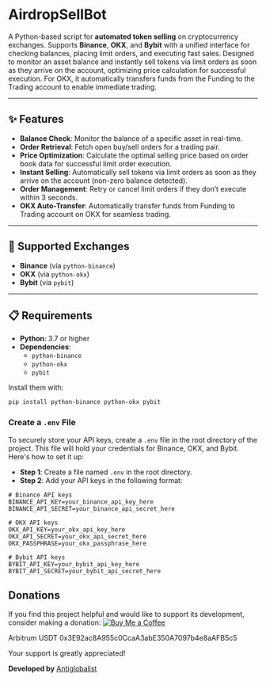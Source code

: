 # AirdropSellBot

A Python-based script for **automated token selling** on cryptocurrency exchanges. Supports **Binance**, **OKX**, and **Bybit** with a unified interface for checking balances, placing limit orders, and executing fast sales. Designed to monitor an asset balance and instantly sell tokens via limit orders as soon as they arrive on the account, optimizing price calculation for successful execution. For OKX, it automatically transfers funds from the Funding to the Trading account to enable immediate trading.

---

## ✨ Features

- **Balance Check**: Monitor the balance of a specific asset in real-time.
- **Order Retrieval**: Fetch open buy/sell orders for a trading pair.
- **Price Optimization**: Calculate the optimal selling price based on order book data for successful limit order execution.
- **Instant Selling**: Automatically sell tokens via limit orders as soon as they arrive on the account (non-zero balance detected).
- **Order Management**: Retry or cancel limit orders if they don’t execute within 3 seconds.
- **OKX Auto-Transfer**: Automatically transfer funds from Funding to Trading account on OKX for seamless trading.

---

## 🏦 Supported Exchanges

- **Binance** (via `python-binance`)
- **OKX** (via `python-okx`)
- **Bybit** (via `pybit`)

---

## 📋 Requirements

- **Python**: 3.7 or higher
- **Dependencies**: 
  - `python-binance`
  - `python-okx`
  - `pybit`

Install them with:
```bash
pip install python-binance python-okx pybit
```

### Create a `.env` File

To securely store your API keys, create a `.env` file in the root directory of the project. This file will hold your credentials for Binance, OKX, and Bybit. Here's how to set it up:

- **Step 1**: Create a file named `.env` in the root directory.
- **Step 2**: Add your API keys in the following format:

```
# Binance API keys
BINANCE_API_KEY=your_binance_api_key_here
BINANCE_API_SECRET=your_binance_api_secret_here

# OKX API keys
OKX_API_KEY=your_okx_api_key_here
OKX_API_SECRET=your_okx_api_secret_here
OKX_PASSPHRASE=your_okx_passphrase_here

# Bybit API keys
BYBIT_API_KEY=your_bybit_api_key_here
BYBIT_API_SECRET=your_bybit_api_secret_here
```

## Donations
If you find this project helpful and would like to support its development, consider making a donation:
[![Buy Me a Coffee](https://cdn.buymeacoffee.com/buttons/v2/default-yellow.png)](https://www.buymeacoffee.com/antiglobalist)

Arbitrum USDT 0x3E92ac8A955c0CcaA3abE350A7097b4e8aAFB5c5

Your support is greatly appreciated!

**Developed by** [Antiglobalist](https://t.me/deni_rodionov)

